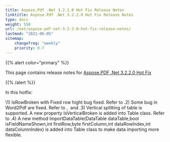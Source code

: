 ```yaml
---
title: Aspose.Pdf .Net 3.2.2.0 Hot Fix Release Notes
linktitle: Aspose.Pdf .Net 3.2.2.0 Hot Fix Release Notes
type: docs
weight: 550
url: /net/aspose-pdf-net-3-2-2-0-hot-fix-release-notes/
lastmod: "2021-06-05"
sitemap:
    changefreq: "weekly"
    priority: 0.7
---
```


{{% alert color="primary" %}}

This page contains release notes for [Aspose.PDF .Net 3.2.2.0 Hot Fix](http://www.aspose.com/downloads/pdf/net/new-releases/aspose.pdf-.net-3.2.2.0-hot-fix/)

{{% /alert %}}

In this hotfix:

\1) IsRowBroken with Fixed row hight bug fixed. Refer to .2) Some bug in Word2Pdf are fixed. Refer to ,  and .3) Vertical splitting of table is supported. A new property IsVerticalBroken is added into Table class. Refer to .4) A new method ImportDataTable(DataTable dataTable,bool isFieldNameShown,int firstRow,byte firstColumn,int dataRowIndex,int dataColumnIndex) is added into Table class to make data importing more flexible.
